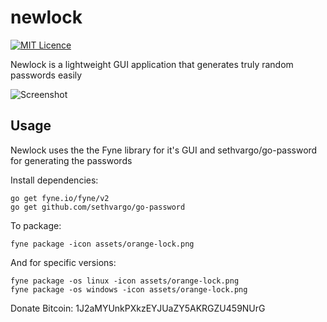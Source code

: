 # newlock
[![MIT Licence](https://img.shields.io/badge/License-MIT-blue)](https://opensource.org/licenses/mit-license.php)

Newlock is a lightweight GUI application that generates truly random passwords easily

![Screenshot](https://user-images.githubusercontent.com/83633399/166413118-7d90a731-501d-447f-8f39-6babcde12184.png)

## Usage
Newlock uses the the Fyne library for it's GUI and sethvargo/go-password for generating the passwords

Install dependencies:
```
go get fyne.io/fyne/v2
go get github.com/sethvargo/go-password
```
To package:
```
fyne package -icon assets/orange-lock.png
```

And for specific versions:
```
fyne package -os linux -icon assets/orange-lock.png
fyne package -os windows -icon assets/orange-lock.png
```

Donate Bitcoin: 1J2aMYUnkPXkzEYJUaZY5AKRGZU459NUrG

